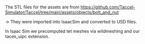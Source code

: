 The STL files for the assets are from https://github.com/Taccel-Simulator/Taccel/tree/main/assets/objects/bolt_and_nut

-> They were imported into IsaacSim and converted to USD files.

In Isaac Sim we precomputed tet meshes via wildmeshing and our tacex_uipc extension.